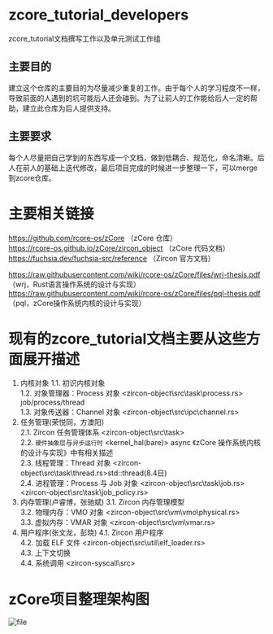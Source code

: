 # zcore_tutorial_developers
zcore_tutorial文档撰写工作以及单元测试工作组
## 主要目的
建立这个仓库的主要目的为尽量减少重复的工作。由于每个人的学习程度不一样，导致前面的人遇到的坑可能后人还会碰到。为了让前人的工作能给后人一定的帮助，建立此仓库为后人提供支持。

## 主要要求
每个人尽量把自己学到的东西写成一个文档，做到低耦合、规范化，命名清晰。后人在前人的基础上迭代修改，最后项目完成的时候进一步整理一下，可以merge到zcore仓库。

# 主要相关链接
https://github.com/rcore-os/zCore （zCore 仓库）  
https://rcore-os.github.io/zCore/zircon_object （zCore 代码文档）  
https://fuchsia.dev/fuchsia-src/reference （Zircon 官方文档）  

https://raw.githubusercontent.com/wiki/rcore-os/zCore/files/wrj-thesis.pdf （wrj，Rust语言操作系统的设计与实现）
https://raw.githubusercontent.com/wiki/rcore-os/zCore/files/pql-thesis.pdf （pql，zCore操作系统内核的设计与实现）

# 现有的zcore_tutorial文档主要从这些方面展开描述

1. 内核对象
1.1. 初识内核对象   
1.2. 对象管理器：Process 对象           <zircon-object\src\task\process.rs>  job/process/thread  
1.3. 对象传送器：Channel 对象           <zircon-object\src\ipc\channel.rs>  
2. 任务管理(荣悦同，方澳阳)                       
2.1. Zircon 任务管理体系                <zircon-object\src\task>   
2.2. ``硬件抽象层``与``异步运行时``     <kernel_hal(bare)> async 《zCore 操作系统内核的设计与实现》中有相关描述  
2.3. 线程管理：Thread 对象              <zircon-object\src\task\thread.rs>std::thread(8.4日)  
2.4. 进程管理：Process 与 Job 对象      <zircon-object\src\task\job.rs>  <zircon-object\src\task\job_policy.rs>  
3. 内存管理(卢睿博，张驰斌)
3.1. Zircon 内存管理模型  
3.2. 物理内存：VMO 对象                 <zircon-object\src\vm\vmo\physical.rs>   
3.3. 虚拟内存：VMAR 对象                <zircon-object\src\vm\vmar.rs>  
4. 用户程序(张文龙，彭晓)
4.1. Zircon 用户程序                
4.2. 加载 ELF 文件                      <zircon-object\src\util\elf_loader.rs>  
4.3. 上下文切换                     
4.4. 系统调用                           <zircon-syscall\src>

# zCore项目整理架构图
![file](http://www.nuanyun.cloud/wp-content/uploads/2020/08/5f2a17fc7d7b3.png)

